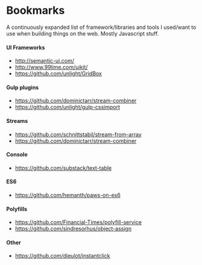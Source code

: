 Bookmarks
=========
A continuously expanded list of framework/libraries and tools I used/want to use when building things on the web. Mostly Javascript stuff.

#### UI Frameworks
- http://semantic-ui.com/
- http://www.99lime.com/uikit/
- https://github.com/unlight/GridBox

#### Gulp plugins
- https://github.com/dominictarr/stream-combiner
- https://github.com/unlight/gulp-cssimport

#### Streams
- https://github.com/schnittstabil/stream-from-array
- https://github.com/dominictarr/stream-combiner

#### Console
- https://github.com/substack/text-table

#### ES6
- https://github.com/hemanth/paws-on-es6

#### Polyfills
- https://github.com/Financial-Times/polyfill-service
- https://github.com/sindresorhus/object-assign

#### Other
- https://github.com/dieulot/instantclick
